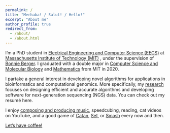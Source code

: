 ```yaml
---
permalink: /
title: "Merhaba! / Salut! / Hello!"
excerpt: "About me"
author_profile: true
redirect_from: 
  - /about/
  - /about.html
---
```


I’m a PhD student in [Electrical Engineering and Computer Science (EECS)](https://eecs.mit.edu) at [Massachusetts Institute of Technology (MIT)](https://mit.edu) , under the supervision of [Bonnie Berger](https://people.csail.mit.edu/bab). I graduated with a double major in [Computer Science and Molecular Biology](http://catalog.mit.edu/degree-charts/computer-science-molecular-biology-course-6-7/) and [Mathematics](https://math.mit.edu) from MIT in 2020. 

I partake a general interest in developing novel algorithms for applications in bioinformatics and computational genomics. More specifically, my [research](/publications/) focuses on designing efficient and accurate algorithms and developing software for next-generation sequencing (NGS) data. You can check out my resumé here.


I enjoy [composing and producing music](/about/), speedcubing, reading, cat videos on YouTube, and a good game of [Catan](https://en.wikipedia.org/wiki/Catan), [Set](https://en.wikipedia.org/wiki/Set_(card_game)), or [Smash](https://en.wikipedia.org/wiki/Super_Smash_Bros.) every now and then.

[Let’s have coffee!](/contact/)